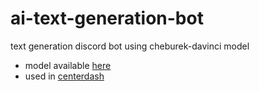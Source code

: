 # ai-text-generation-bot
text generation discord bot using cheburek-davinci model

- model available [here](https://huggingface.co/fossai/cheburek-davinci-1)
- used in [centerdash](https://centerdash.ru)